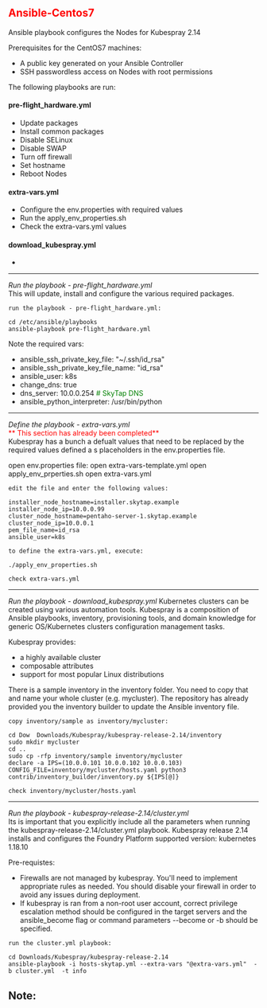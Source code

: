 ## <font color='red'>Ansible-Centos7</font>
Ansible playbook configures the Nodes for Kubespray 2.14

Prerequisites for the CentOS7 machines:
* A public key generated on your Ansible Controller
* SSH passwordless access on Nodes with root permissions

The following playbooks are run:  

#### pre-flight_hardware.yml
* Update packages
* Install common packages
* Disable SELinux
* Disable SWAP
* Turn off firewall
* Set hostname
* Reboot Nodes

#### extra-vars.yml
* Configure the env.properties with required values
* Run the apply_env_properties.sh
* Check the extra-vars.yml values

#### download_kubespray.yml
* 
---

<em>Run the playbook - pre-flight_hardware.yml</em>  
This will update, install and configure the various required packages.

``run the playbook - pre-flight_hardware.yml:``
```
cd /etc/ansible/playbooks
ansible-playbook pre-flight_hardware.yml
```
Note the required vars:  
- ansible_ssh_private_key_file: "~/.ssh/id_rsa"  
- ansible_ssh_private_key_file_name: "id_rsa"  
- ansible_user: k8s  
- change_dns: true  
- dns_server: 10.0.0.254  <font color='green'> # SkyTap DNS </font> 
- ansible_python_interpreter: /usr/bin/python  

---

<em>Define the playbook - extra-vars.yml</em>   
<font color='red'>** This section has already been completed**</font>    
Kubespray has a bunch a defualt values that need to be replaced by the required values defined a s placeholders in the env.properties file.  

open env.properties file:
open extra-vars-template.yml
open apply_env_prperties.sh
open extra-vars.yml 

``edit the file and enter the following values:``
```
installer_node_hostname=installer.skytap.example
installer_node_ip=10.0.0.99
cluster_node_hostname=pentaho-server-1.skytap.example
cluster_node_ip=10.0.0.1
pem_file_name=id_rsa
ansible_user=k8s
```
``to define the extra-vars.yml, execute:``
```
./apply_env_properties.sh
```
``check extra-vars.yml``

---

<em>Run the playbook - download_kubespray.yml</em> 
Kubernetes clusters can be created using various automation tools. Kubespray is a composition of Ansible playbooks, inventory, provisioning tools, and domain knowledge for generic OS/Kubernetes clusters configuration management tasks. 

Kubespray provides:
* a highly available cluster
* composable attributes
* support for most popular Linux distributions

There is a sample inventory in the inventory folder. You need to copy that and name your whole cluster (e.g. mycluster). The repository has already provided you the inventory builder to update the Ansible inventory file.  

``copy inventory/sample as inventory/mycluster:``
```
cd Dow  Downloads/Kubespray/kubespray-release-2.14/inventory
sudo mkdir mycluster
cd ..
sudo cp -rfp inventory/sample inventory/mycluster
declare -a IPS=(10.0.0.101 10.0.0.102 10.0.0.103)
CONFIG_FILE=inventory/mycluster/hosts.yaml python3 contrib/inventory_builder/inventory.py ${IPS[@]}
```
``check inventory/mycluster/hosts.yaml``

---

<em>Run the playbook - kubespray-release-2.14/cluster.yml</em>   
Its is important that you explicitly include all the parameters when running the kubespray-release-2.14/cluster.yml playbook. 
Kubespray release 2.14 installs and configures the Foundry Platform supported version: kubernetes 1.18.10

Pre-requistes:
* Firewalls are not managed by kubespray. You'll need to implement appropriate rules as needed. You should disable your firewall in order to avoid any issues during deployment.  
* If kubespray is ran from a non-root user account, correct privilege escalation method should be configured in the target servers and the ansible_become flag or command parameters --become or -b should be specified. 

``run the cluster.yml playbook:``
```
cd Downloads/Kubespray/kubespray-release-2.14
ansible-playbook -i hosts-skytap.yml --extra-vars "@extra-vars.yml"  -b cluster.yml  -t info
```
Note: 
---